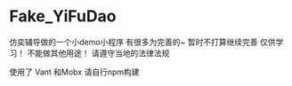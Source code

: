 # Fake_YiFuDao

仿奕辅导做的一个小demo小程序
有很多为完善的~ 暂时不打算继续完善
仅供学习！
不能做其他用途！
请遵守当地的法律法规

使用了 Vant 和Mobx
请自行npm构建


